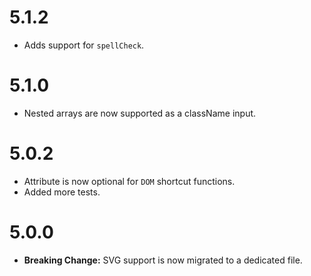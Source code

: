 # 5.1.2
- Adds support for `spellCheck`.

# 5.1.0
- Nested arrays are now supported as a className input.

# 5.0.2
- Attribute is now optional for `DOM` shortcut functions.
- Added more tests.

# 5.0.0

- **Breaking Change:** SVG support is now migrated to a dedicated file.